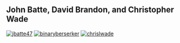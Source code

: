 ## John Batte, David Brandon, and Christopher Wade ##
[![jbatte47](https://gravatar.com/avatar/b1899db8787beae16722d2e482808fe7?s=200)](https://github.com/jbatte47) [![binaryberserker](https://gravatar.com/avatar/7a22c79f12b1da23ef8c1aaef07733a9?s=200)](https://github.com/binaryberserker) [![chrislwade](https://2.gravatar.com/avatar/f8ad08fcc4037b9389d7008729f2fbcf?s=200)](https://github.com/chrislwade)